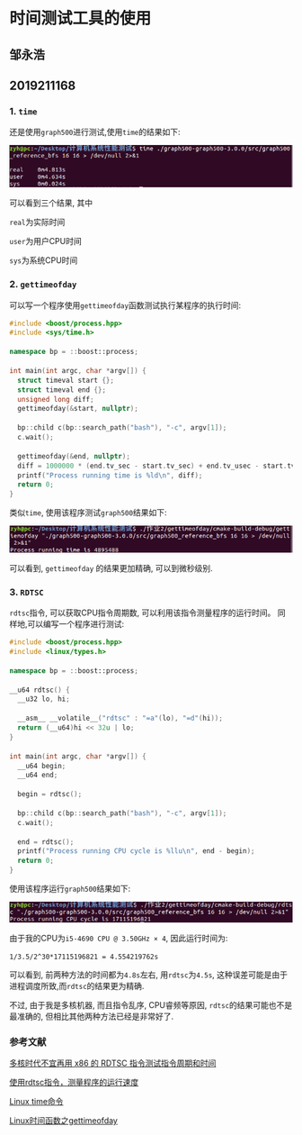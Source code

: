 # 时间测试工具的使用

## 邹永浩
## 2019211168

### 1. `time`

还是使用`graph500`进行测试,使用`time`的结果如下:

![](1.png)

可以看到三个结果, 其中

`real`为实际时间

`user`为用户CPU时间

`sys`为系统CPU时间

### 2. `gettimeofday`

可以写一个程序使用`gettimeofday`函数测试执行某程序的执行时间:

```c++
#include <boost/process.hpp>
#include <sys/time.h>

namespace bp = ::boost::process;

int main(int argc, char *argv[]) {
  struct timeval start {};
  struct timeval end {};
  unsigned long diff;
  gettimeofday(&start, nullptr);

  bp::child c(bp::search_path("bash"), "-c", argv[1]);
  c.wait();

  gettimeofday(&end, nullptr);
  diff = 1000000 * (end.tv_sec - start.tv_sec) + end.tv_usec - start.tv_usec;
  printf("Process running time is %ld\n", diff);
  return 0;
}
```

类似`time`, 使用该程序测试`graph500`结果如下:

![](2.png)

可以看到, `gettimeofday` 的结果更加精确, 可以到微秒级别.

### 3. `RDTSC`

`rdtsc`指令, 可以获取CPU指令周期数, 可以利用该指令测量程序的运行时间。
同样地,可以编写一个程序进行测试:

```c++
#include <boost/process.hpp>
#include <linux/types.h>

namespace bp = ::boost::process;

__u64 rdtsc() {
  __u32 lo, hi;

  __asm__ __volatile__("rdtsc" : "=a"(lo), "=d"(hi));
  return (__u64)hi << 32u | lo;
}

int main(int argc, char *argv[]) {
  __u64 begin;
  __u64 end;

  begin = rdtsc();

  bp::child c(bp::search_path("bash"), "-c", argv[1]);
  c.wait();

  end = rdtsc();
  printf("Process running CPU cycle is %llu\n", end - begin);
  return 0;
}
```

使用该程序运行`graph500`结果如下:

![](3.png)

由于我的CPU为`i5-4690 CPU @ 3.50GHz × 4`, 因此运行时间为:

`1/3.5/2^30*17115196821 = 4.554219762s`

可以看到, 前两种方法的时间都为`4.8s`左右, 用`rdtsc`为`4.5s`, 这种误差可能是由于进程调度所致,而`rdtsc`的结果更为精确. 

不过, 由于我是多核机器, 而且指令乱序, CPU睿频等原因, `rdtsc`的结果可能也不是最准确的, 但相比其他两种方法已经是非常好了.



### 参考文献

[多核时代不宜再用 x86 的 RDTSC 指令测试指令周期和时间 ](https://blog.csdn.net/solstice/article/details/5196544)

[使用rdtsc指令，测量程序的运行速度](http://blog.chinaunix.net/uid-24774106-id-2779245.html)

[Linux time命令](https://www.runoob.com/linux/linux-comm-time.html)

[Linux时间函数之gettimeofday](https://www.linuxidc.com/Linux/2012-06/61903.htm)

